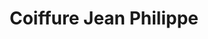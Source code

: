 ---
title: "Coiffure Jean Philippe"
url: /montfort-sur-meu/coiffure-jean-philippe/
shop: Friseur
---